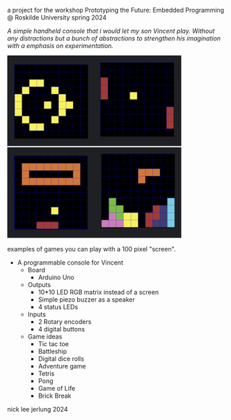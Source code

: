 a project for the workshop Prototyping the Future: Embedded Programming @ Roskilde University spring 2024

*A simple handheld console that i would let my son Vincent play. Without any distractions but a bunch of abstractions to strengthen his imagination with a emphasis on experimentation.*


<img src="pictures/gameOfLife.png" width="200"><img src="pictures/pong.png" width="200"><img src="pictures/brickBreak.png" width="200"><img src="pictures/tetris.png" width="200">

examples of games you can play with a 100 pixel "screen".


- A programmable console for Vincent
    - Board
        - Arduino Uno
    - Outputs
        - 10*10 LED RGB matrix instead of a screen
        - Simple piezo buzzer as a speaker
        - 4 status LEDs
    - Inputs
        - 2 Rotary encoders
        - 4 digital buttons
    - Game ideas
        - Tic tac toe
        - Battleship
        - Digital dice rolls
        - Adventure game
        - Tetris
        - Pong
        - Game of Life
        - Brick Break
  
nick lee jerlung 2024